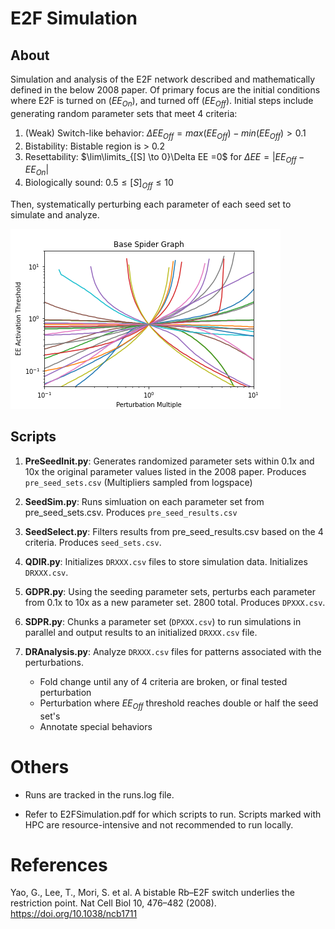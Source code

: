 
# E2F Simulation

## About
Simulation and analysis of the E2F network described and mathematically defined in the below 2008 paper. Of primary focus are the initial conditions where E2F is turned on ($EE_{On}$), and turned off ($EE_{Off}$). Initial steps include generating random parameter sets that meet 4 criteria:
1. (Weak) Switch-like behavior: $\Delta EE_{Off} = max(EE_{Off}) -min(EE_{Off}) > 0.1$
2. Bistability: Bistable region is > 0.2
3. Resettability: $\lim\limits_{[S] \to 0}\Delta EE =0$ for $\Delta EE=|EE_{Off} - EE_{On}|$
4. Biologically sound: $0.5\leq [S]_{Off}\leq10$

Then, systematically perturbing each parameter of each seed set to simulate and analyze.

![Perturbation of Base Parameters](assets/DR000_SG.png)

## Scripts

1. **PreSeedInit.py**: Generates randomized parameter sets within 0.1x and 10x the original parameter values listed in the 2008 paper. Produces `pre_seed_sets.csv` (Multipliers sampled from logspace)

2. **SeedSim.py**: Runs simluation on each parameter set from pre_seed_sets.csv. Produces `pre_seed_results.csv`

3. **SeedSelect.py**: Filters results from pre_seed_results.csv based on the 4 criteria. Produces `seed_sets.csv`.

4. **QDIR.py**: Initializes `DRXXX.csv` files to store simulation data. Initializes `DRXXX.csv`.

5. **GDPR.py**: Using the seeding parameter sets, perturbs each parameter from 0.1x to 10x as a new parameter set. 2800 total. Produces `DPXXX.csv`.

6. **SDPR.py**: Chunks a parameter set (`DPXXX.csv`) to run simulations in parallel and output results to an initialized `DRXXX.csv` file.

7. **DRAnalysis.py**: Analyze `DRXXX.csv` files for patterns associated with the perturbations. 
	* Fold change until any of 4 criteria are broken, or final tested perturbation
	* Perturbation where $EE_{Off}$ threshold reaches double or half the seed set's
	* Annotate special behaviors

# Others
* Runs are tracked in the runs.log file.

* Refer to E2FSimulation.pdf for which scripts to run. Scripts marked with HPC are resource-intensive and not recommended to run locally.

# References
Yao, G., Lee, T., Mori, S. et al. A bistable Rb–E2F switch underlies the restriction point. Nat Cell Biol 10, 476–482 (2008). https://doi.org/10.1038/ncb1711
